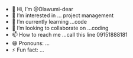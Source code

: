 - 👋 Hi, I’m @Olawumi-dear
- 👀 I’m interested in ... project management 
- 🌱 I’m currently learning ...code
- 💞️ I’m looking to collaborate on ...coding
- 📫 How to reach me ...call this line 09151888181
- 😄 Pronouns: ...
- ⚡ Fun fact: ...

<!---
Olawumi-dear/Olawumi-dear is a ✨ special ✨ repository because its `README.md` (this file) appears on your GitHub profile.
You can click the Preview link to take a look at your changes.
--->
